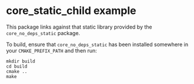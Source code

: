 # core\_static\_child example

This package links against that static library provided by
the `core_no_deps_static` package.

To build, ensure that `core_no_deps_static` has been installed somewhere
in your `CMAKE_PREFIX_PATH` and then run:

~~~
mkdir build
cd build
cmake ..
make
~~~
